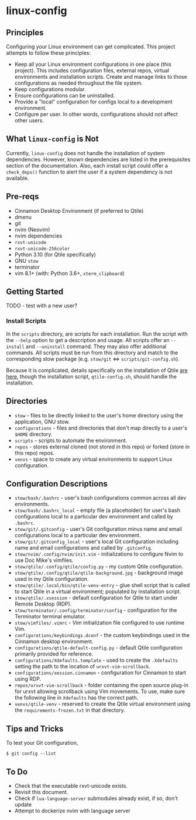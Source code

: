 # linux-config

## Principles

Configuring your Linux environment can get complicated. This project attempts to
follow these principles:
* Keep all your Linux environment configurations in one place (this project).
  This includes configuration files, external repos, virtual environments and
  installation scripts. Create and manage links to those configurations as
  needed throughout the file system.
* Keep configurations modular. 
* Ensure configurations can be uninstalled.
* Provide a "local" configuration for configs local to a development environment.
* Configure per user. In other words, configurations should not affect other
  users.

## What `linux-config` is Not

Currently, `linux-config` does not handle the installation of system
dependencies. However, known dependencies are listed in the prerequisites
section of the documentation. Also, each install script could offer a
`check_deps()` function to alert the user if a system dependency is not
available.

## Pre-reqs

* Cinnamon Desktop Environment (if preferred to Qtile)
* dmenu
* git
* nvim (Neovim)
* nvim dependencies
* `rxvt-unicode`
* `rxvt-unicode-256color`
* Python 3.10 (for Qtile specifically)
* GNU `stow`
* terminator
* vim 8.1+ (with: Python 3.6+, `xterm_clipboard`)

## Getting Started
TODO - test with a new user?

### Install Scripts

In the `scripts` directory, are scripts for each installation. Run the
script with the `--help` option to get a description and usage. All scripts
offer an `--install` and `--uninstall` command. They may also offer additional
commands. All scripts must be run from this directory and match to the
corresponding stow package (e.g. `stow/git` <=> `scripts/git-config.sh`).

Because it is complicated, details specifically on the installation of Qtile
[are here](QTILE.md), though the installation script, `qtile-config.sh`, should
handle the installation.

## Directories

* `stow` - files to be directly linked to the user's home directory using the
  application, GNU stow.
* `configurations` - files and directories that don't map directly to a user's
  `$HOME` directory.
* `scripts` - scripts to automate the environment.
* `repos` - stores external cloned (not stored in this repo) or forked (store in
  this repo) repos.
* `venvs` - space to create any virtual environments to support Linux
  configuration.
  
## Configuration Descriptions

* `stow/bash/.bashrc` - user's bash configurations common across all dev
  environments. 
* `stow/bash/.bashrc_local` - empty file (a placeholder) for user's bash
  configurations local to a particular dev environment and called by `.bashrc`. 
* `stow/git/.gitconfig` - user's Git configuration minus name and email
  configurations local to a particular dev environment. 
* `stow/git/.gitconfig_local` - user's local Git configuration including name
  and email configurations and called by `.gitconfig`. 
* `stow/nvim/.config/nvim/init.vim` - initializations to configure Nvim to use
  Doc Mike's vimfiles.
* `stow/qtile/.config/qtile/config.py` - my custom Qtile configuration. 
* `stow/qtile/.config/qtile/qtile-background.jpg` - background image used in my
  Qtile configuration.
* `stow/qtile/.local/bin/qtile-venv-entry` - glue shell script that is called to
  start Qtile in a virtual environment; populated by installation script.
* `stow/qtile/.xsession` - default configuration for Qtile to start under Remote
  Desktop (RDP).
* `stow/terminator/.config/terminator/config` - configuration for the Terminator
  terminal emulator.
* `stow/vimfiles/.vimrc` - Vim initialization file configured to use runtime Vim.
* `configurations/keybindings.dconf` - the custom keybindings used in the
  Cinnamon desktop environment.
* `configurations/qtile-default-config.py` - default Qtile configuration
  primarily provided for reference.
* `configurations/Xdefaults.template` - used to create the `.Xdefaults` setting
  the path to the location of `urxvt-vim-scrollback`.
* `configurations/xession.cinnamon` - configuration for Cinnamon to start using
  RDP.
* `repos/urxvt-vim-scrollback` - folder containing the open source plug-in for
  urxvt allowing scrollback using Vim movements. To use, make sure the following
  line in `Xdefaults` has the correct path.
* `venvs/qtile-venv` - reserved to create the Qtile virtual environment using
  the `requirements-frozen.txt` in that directory.

## Tips and Tricks

To test your Git configuration,
```
$ git config --list
```

## To Do

* Check that the executable rxvt-unicode exists.
* Revisit this document.
* Check if `lua-language-server` submodules already exist, if so, don't update
* Attempt to dockerize nvim with language server
